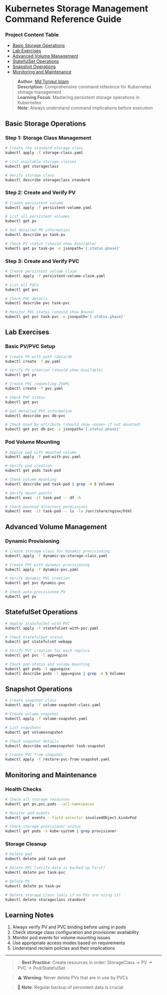 # Kubernetes Storage Management Command Reference Guide

### Project Content Table
- [Basic Storage Operations](#basic-storage-operations)
- [Lab Exercises](#lab-exercises)
- [Advanced Volume Management](#advanced-volume-management)
- [StatefulSet Operations](#statefulset-operations)
- [Snapshot Operations](#snapshot-operations)
- [Monitoring and Maintenance](#monitoring-and-maintenance)

> **Author**: [Md Toriqul Islam](https://linkedin.com/in/thetoriqul)  
> **Description**: Comprehensive command reference for Kubernetes storage management  
> **Learning Focus**: Mastering persistent storage operations in Kubernetes  
> **Note**: Always understand command implications before execution

## Basic Storage Operations

### Step 1: Storage Class Management
```bash
# Create the standard storage class
kubectl apply -f storage-class.yaml

# List available storage classes
kubectl get storageclass

# Verify storage class
kubectl describe storageclass standard
```

### Step 2: Create and Verify PV
```bash
# Create persistent volume
kubectl apply -f persistent-volume.yaml

# List all persistent volumes
kubectl get pv

# Get detailed PV information
kubectl describe pv task-pv

# Check PV status (should show Available)
kubectl get pv task-pv -o jsonpath='{.status.phase}'
```

### Step 3: Create and Verify PVC
```bash
# Create persistent volume claim
kubectl apply -f persistent-volume-claim.yaml

# List all PVCs
kubectl get pvc

# Check PVC details
kubectl describe pvc task-pvc

# Monitor PVC status (should show Bound)
kubectl get pvc task-pvc -o jsonpath='{.status.phase}'
```

## Lab Exercises

### Basic PV/PVC Setup
```bash
# Create PV with path /data/db
kubectl create -f pv.yaml

# Verify PV creation (should show Available)
kubectl get pv

# Create PVC requesting 256Mi
kubectl create -f pvc.yaml

# Check PVC status
kubectl get pvc

# Get detailed PVC information
kubectl describe pvc db-pvc

# Check Used by attribute (should show <none> if not mounted)
kubectl get pvc db-pvc -o jsonpath='{.status.phase}'
```

### Pod Volume Mounting
```bash
# Deploy pod with mounted volume
kubectl apply -f pod-with-pvc.yaml

# Verify pod creation
kubectl get pods task-pod

# Check volume mounting
kubectl describe pod task-pod | grep -A 5 Volumes

# Verify mount points
kubectl exec -it task-pod -- df -h

# Check mounted directory permissions
kubectl exec -it task-pod -- ls -la /usr/share/nginx/html
```

## Advanced Volume Management

### Dynamic Provisioning
```bash
# Create storage class for dynamic provisioning
kubectl apply -f dynamic-pv-storage-class.yaml

# Create PVC with dynamic provisioning
kubectl apply -f dynamic-pvc.yaml

# Verify dynamic PVC creation
kubectl get pvc dynamic-pvc

# Check auto-provisioned PV
kubectl get pv
```

## StatefulSet Operations
```bash
# Deploy StatefulSet with PVC
kubectl apply -f statefulset-with-pvc.yaml

# Check StatefulSet status
kubectl get statefulset webapp

# Verify PVC creation for each replica
kubectl get pvc -l app=nginx

# Check pod status and volume mounting
kubectl get pods -l app=nginx
kubectl describe pods -l app=nginx | grep -A 5 Volumes
```

## Snapshot Operations
```bash
# Create snapshot class
kubectl apply -f volume-snapshot-class.yaml

# Create volume snapshot
kubectl apply -f volume-snapshot.yaml

# List snapshots
kubectl get volumesnapshot

# Check snapshot details
kubectl describe volumesnapshot task-snapshot

# Create PVC from snapshot
kubectl apply -f restore-pvc-from-snapshot.yaml
```

## Monitoring and Maintenance

### Health Checks
```bash
# Check all storage resources
kubectl get pv,pvc,pods --all-namespaces

# Monitor pod events
kubectl get events --field-selector involvedObject.kind=Pod

# Check storage provisioner status
kubectl get pods -n kube-system | grep provisioner
```

### Storage Cleanup
```bash
# Delete pod
kubectl delete pod task-pod

# Delete PVC (verify data is backed up first)
kubectl delete pvc task-pvc

# Delete PV
kubectl delete pv task-pv

# Delete storage class (only if no PVs are using it)
kubectl delete storageclass standard
```

## Learning Notes

1. Always verify PV and PVC binding before using in pods
2. Check storage class configuration and provisioner availability
3. Monitor pod events for volume mounting issues
4. Use appropriate access modes based on requirements
5. Understand reclaim policies and their implications

---

> 💡 **Best Practice**: Create resources in order: StorageClass → PV → PVC → Pod/StatefulSet

> ⚠️ **Warning**: Never delete PVs that are in use by PVCs

> 📝 **Note**: Regular backup of persistent data is crucial